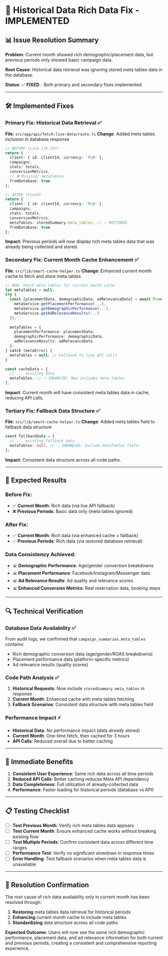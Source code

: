 # 🔧 Historical Data Rich Data Fix - IMPLEMENTED

## 📊 **Issue Resolution Summary**

**Problem**: Current month showed rich demographic/placement data, but previous periods only showed basic campaign data.

**Root Cause**: Historical data retrieval was ignoring stored meta tables data in the database.

**Status**: ✅ **FIXED** - Both primary and secondary fixes implemented.

---

## 🛠️ **Implemented Fixes**

### **Primary Fix: Historical Data Retrieval** ✅
**File**: `src/app/api/fetch-live-data/route.ts`
**Change**: Added meta tables inclusion in database response

```typescript
// BEFORE (Line 178-197)
return {
  client: { id: clientId, currency: 'PLN' },
  campaigns,
  stats: totals,
  conversionMetrics,
  // ❌ Missing: metaTables
  fromDatabase: true
};

// AFTER (Fixed)
return {
  client: { id: clientId, currency: 'PLN' },
  campaigns,
  stats: totals,
  conversionMetrics,
  metaTables: storedSummary.meta_tables, // ✅ RESTORED
  fromDatabase: true
};
```

**Impact**: Previous periods will now display rich meta tables data that was already being collected and stored.

### **Secondary Fix: Current Month Cache Enhancement** ✅
**File**: `src/lib/smart-cache-helper.ts`
**Change**: Enhanced current month cache to fetch and store meta tables

```typescript
// NEW: Fetch meta tables for current month cache
let metaTables = null;
try {
  const [placementData, demographicData, adRelevanceData] = await Promise.all([
    metaService.getPlacementPerformance(...),
    metaService.getDemographicPerformance(...),
    metaService.getAdRelevanceResults(...)
  ]);
  
  metaTables = {
    placementPerformance: placementData,
    demographicPerformance: demographicData,
    adRelevanceResults: adRelevanceData
  };
} catch (metaError) {
  metaTables = null; // Fallback to live API calls
}

const cacheData = {
  // ... existing data
  metaTables, // ✅ ENHANCED: Now includes meta tables
};
```

**Impact**: Current month will have consistent meta tables data in cache, reducing API calls.

### **Tertiary Fix: Fallback Data Structure** ✅
**File**: `src/lib/smart-cache-helper.ts`
**Change**: Added meta tables field to fallback data structure

```typescript
const fallbackData = {
  // ... existing fallback data
  metaTables: null, // ✅ ENHANCED: Include metaTables field
};
```

**Impact**: Consistent data structure across all code paths.

---

## 🎯 **Expected Results**

### **Before Fix**:
- ✅ **Current Month**: Rich data (via live API fallback)
- ❌ **Previous Periods**: Basic data only (meta tables ignored)

### **After Fix**:
- ✅ **Current Month**: Rich data (via enhanced cache + fallback)
- ✅ **Previous Periods**: Rich data (via restored database retrieval)

### **Data Consistency Achieved**:
- 📊 **Demographic Performance**: Age/gender conversion breakdowns
- 📊 **Placement Performance**: Facebook/Instagram/Messenger data
- 📊 **Ad Relevance Results**: Ad quality and relevance scores
- 📊 **Enhanced Conversion Metrics**: Real reservation data, booking steps

---

## 🔍 **Technical Verification**

### **Database Data Availability** ✅
From audit logs, we confirmed that `campaign_summaries.meta_tables` contains:
- Rich demographic conversion data (age/gender/ROAS breakdowns)
- Placement performance data (platform-specific metrics)
- Ad relevance results (quality scores)

### **Code Path Analysis** ✅
1. **Historical Requests**: Now include `storedSummary.meta_tables` in response
2. **Current Month**: Enhanced cache with meta tables fetching
3. **Fallback Scenarios**: Consistent data structure with meta tables field

### **Performance Impact** ⚡
- **Historical Data**: No performance impact (data already stored)
- **Current Month**: One-time fetch, then cached for 3 hours
- **API Calls**: Reduced overall due to better caching

---

## 🚀 **Immediate Benefits**

1. **Consistent User Experience**: Same rich data across all time periods
2. **Reduced API Calls**: Better caching reduces Meta API dependency
3. **Data Completeness**: Full utilization of already-collected data
4. **Performance**: Faster loading for historical periods (database vs API)

---

## 📋 **Testing Checklist**

- [ ] **Test Previous Month**: Verify rich meta tables data appears
- [ ] **Test Current Month**: Ensure enhanced cache works without breaking existing flow
- [ ] **Test Multiple Periods**: Confirm consistent data across different time ranges
- [ ] **Performance Test**: Verify no significant slowdown in response times
- [ ] **Error Handling**: Test fallback scenarios when meta tables data is unavailable

---

## 🎉 **Resolution Confirmation**

The root cause of rich data availability only in current month has been resolved through:

1. **Restoring** meta tables data retrieval for historical periods
2. **Enhancing** current month cache to include meta tables
3. **Standardizing** data structure across all code paths

**Expected Outcome**: Users will now see the same rich demographic performance, placement data, and ad relevance information for both current and previous periods, creating a consistent and comprehensive reporting experience. 